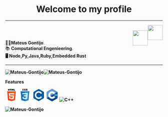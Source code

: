 <h1 align="center"> Welcome to my profile </h1>
<hr />
<a href="https://www.linkedin.com/in/mateus-silva-gontijo/" target="_blank">
  <img align="right" src="https://i.ibb.co/Kx2GSrT/linkedin.png" width="48px" height="48px">
</a>
<p align="left">
  <b></b>
</p>
<br>
<a href="https://www.instagram.com/mateussgont/" target="_blank">
  <img align="right" src="https://imagepng.org/wp-content/uploads/2017/08/instagram-icone-icon-1.png" width="48px"
    height="48px">
</a><br />
<p align="left">
  👩‍💻<b>Mateus Gontijo</b>.
  <br />
  📚 <b>Computational Engenieering</b>.<br />
  <b>
    🖥<b> Node,Py,Java,Ruby,Embedded Rust </b>
</p>

<hr />
<p>
  <img align="left"
    src="https://github-readme-stats.vercel.app/api/top-langs/?username=mateussgont&layout=compact&theme=graywhite&title_color=268bd2"
    alt="Mateus-Gontijo" />
</p>
<p>&nbsp;
  <img align="left"
    src="https://github-readme-stats.vercel.app/api?username=mateussgont&count_private=true&show_icons=true&theme=graywhite&icon_color=268bd2&title_color=268bd2"
    alt="Mateus-Gontijo" />
</p>

**Features**

<p align="left">
  <img src="https://raw.githubusercontent.com/devicons/devicon/master/icons/html5/html5-original-wordmark.svg"
    alt="html5" width="40" height="40" />
  <img src="https://raw.githubusercontent.com/devicons/devicon/master/icons/css3/css3-original-wordmark.svg" alt="css3"
    width="40" height="40" />
  <!-<img src="https://raw.githubusercontent.com/devicons/devicon/master/icons/javascript/javascript-original.svg"
    alt="javascript" width="40" height="40" />
  <img src="https://raw.githubusercontent.com/devicons/devicon/master/icons/c/c-plain.svg" alt="C" width="40"
    height="40" />
  <img src="https://raw.githubusercontent.com/devicons/devicon/master/icons/cplusplus/cplusplus-original.svg" alt="C++"
    width="40" height="40">
  <img src="https://avatars.githubusercontent.com/u/1525981?s=200&v=4" alt="C++" width="40" height="40">


</p>
<p align="left"> <img src="https://komarev.com/ghpvc/?username=mateussgont" alt="Mateus-Gontijo" /> </p>
